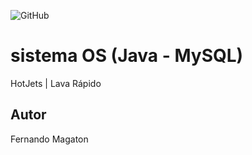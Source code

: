 ![GitHub](https://img.shields.io/github/license/fernandoagmagaton/sistemaOS?style=plastic)
# sistema OS (Java - MySQL)
HotJets | Lava Rápido
## Autor
Fernando Magaton
